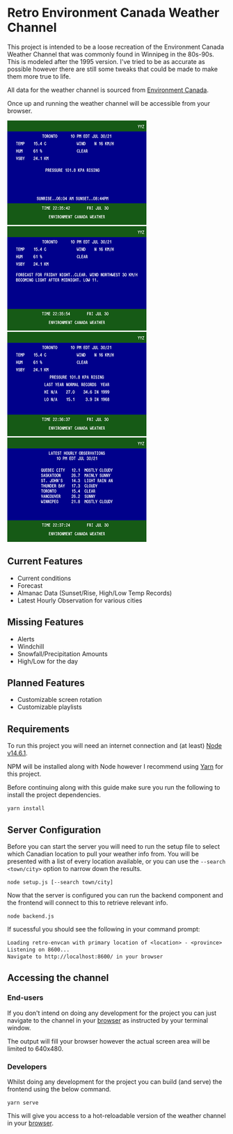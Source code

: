 # Retro Environment Canada Weather Channel

This project is intended to be a loose recreation of the Environment Canada Weather Channel that was commonly found in Winnipeg in the 80s-90s. This is modeled after the 1995 version. I've tried to be as accurate as possible however there are still some tweaks that could be made to make them more true to life.

All data for the weather channel is sourced from [Environment Canada](https://weather.gc.ca/).

Once up and running the weather channel will be accessible from your browser.

![current-conditions](images/current-conditions.png)
![forecast](images/forecast.png)
![almanac](images/almanac-temps.png)
![observations](images/observations.png)

## Current Features

- Current conditions
- Forecast
- Almanac Data (Sunset/Rise, High/Low Temp Records)
- Latest Hourly Observation for various cities

## Missing Features

- Alerts
- Windchill
- Snowfall/Precipitation Amounts
- High/Low for the day

## Planned Features

- Customizable screen rotation
- Customizable playlists

## Requirements

To run this project you will need an internet connection and (at least) [Node v14.6.1](https://nodejs.org/en/download/).

NPM will be installed along with Node however I recommend using [Yarn](https://yarnpkg.com/) for this project.

Before continuing along with this guide make sure you run the following to install the project dependencies.

```
yarn install
```

## Server Configuration

Before you can start the server you will need to run the setup file to select which Canadian location to pull your weather info from. You will be presented with a list of every location available, or you can use the `--search <town/city>` option to narrow down the results.

```
node setup.js [--search town/city]
```

Now that the server is configured you can run the backend component and the frontend will connect to this to retrieve relevant info.

```
node backend.js
```

If sucessful you should see the following in your command prompt:

```
Loading retro-envcan with primary location of <location> - <province>
Listening on 8600...
Navigate to http://localhost:8600/ in your browser
```

## Accessing the channel

### End-users

If you don't intend on doing any development for the project you can just navigate to the channel in your [browser](http://localhost:8600/) as instructed by your terminal window.

The output will fill your browser however the actual screen area will be limited to 640x480.

### Developers

Whilst doing any development for the project you can build (and serve) the frontend using the below command.

```
yarn serve
```

This will give you access to a hot-reloadable version of the weather channel in your [browser](http://localhost:8080/).
